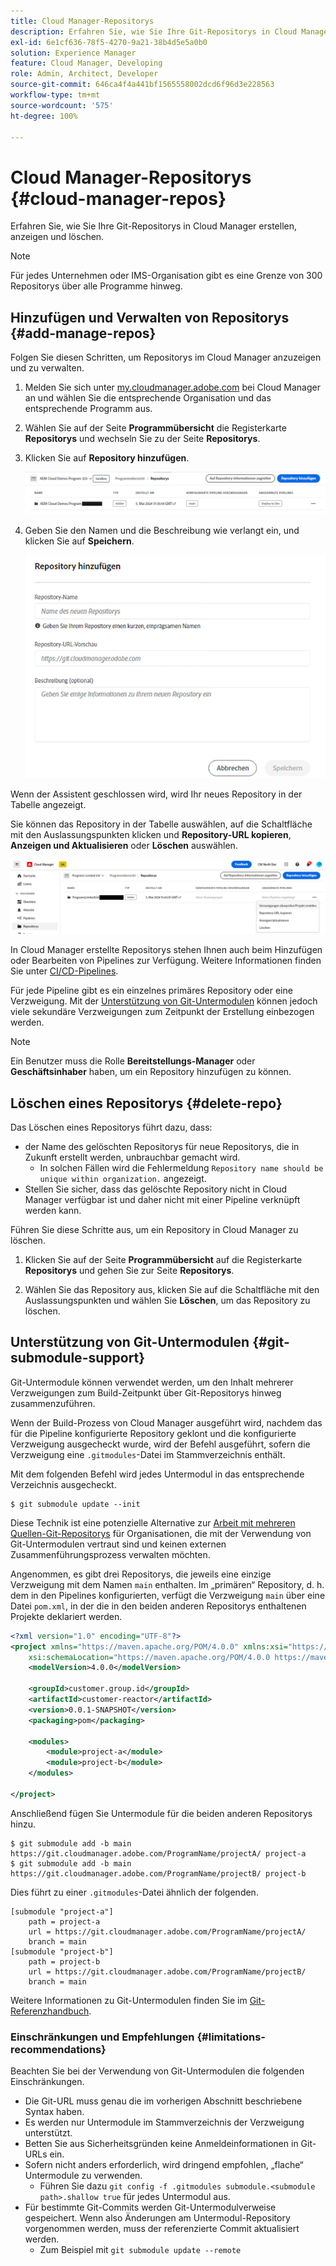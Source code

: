 ```yaml
---
title: Cloud Manager-Repositorys
description: Erfahren Sie, wie Sie Ihre Git-Repositorys in Cloud Manager erstellen, anzeigen und löschen.
exl-id: 6e1cf636-78f5-4270-9a21-38b4d5e5a0b0
solution: Experience Manager
feature: Cloud Manager, Developing
role: Admin, Architect, Developer
source-git-commit: 646ca4f4a441bf1565558002dcd6f96d3e228563
workflow-type: tm+mt
source-wordcount: '575'
ht-degree: 100%

---
```



# Cloud Manager-Repositorys {#cloud-manager-repos}

Erfahren Sie, wie Sie Ihre Git-Repositorys in Cloud Manager erstellen, anzeigen und löschen.

>[!NOTE]
>
>Für jedes Unternehmen oder IMS-Organisation gibt es eine Grenze von 300 Repositorys über alle Programme hinweg.

## Hinzufügen und Verwalten von Repositorys {#add-manage-repos}

Folgen Sie diesen Schritten, um Repositorys im Cloud Manager anzuzeigen und zu verwalten.

1. Melden Sie sich unter [my.cloudmanager.adobe.com](https://my.cloudmanager.adobe.com/) bei Cloud Manager an und wählen Sie die entsprechende Organisation und das entsprechende Programm aus.

1. Wählen Sie auf der Seite **Programmübersicht** die Registerkarte **Repositorys** und wechseln Sie zu der Seite **Repositorys**.

1. Klicken Sie auf **Repository hinzufügen**.

   ![Schaltfläche „Repository hinzufügen“](/help/implementing/cloud-manager/assets/repos/create-repo2.png)

1. Geben Sie den Namen und die Beschreibung wie verlangt ein, und klicken Sie auf **Speichern**.

   ![Dialogfeld „Repository hinzufügen“](/help/implementing/cloud-manager/assets/repos/repo-1.png)

Wenn der Assistent geschlossen wird, wird Ihr neues Repository in der Tabelle angezeigt.

Sie können das Repository in der Tabelle auswählen, auf die Schaltfläche mit den Auslassungspunkten klicken und **Repository-URL kopieren**, **Anzeigen und Aktualisieren** oder **Löschen** auswählen.

![Repository-Optionen](/help/implementing/cloud-manager/assets/repos/create-repo3.png)

In Cloud Manager erstellte Repositorys stehen Ihnen auch beim Hinzufügen oder Bearbeiten von Pipelines zur Verfügung. Weitere Informationen finden Sie unter [CI/CD-Pipelines](/help/implementing/cloud-manager/configuring-pipelines/introduction-ci-cd-pipelines.md).

Für jede Pipeline gibt es ein einzelnes primäres Repository oder eine Verzweigung. Mit der [Unterstützung von Git-Untermodulen](#git-submodule-support) können jedoch viele sekundäre Verzweigungen zum Zeitpunkt der Erstellung einbezogen werden.

>[!NOTE]
>
>Ein Benutzer muss die Rolle **Bereitstellungs-Manager** oder **Geschäftsinhaber** haben, um ein Repository hinzufügen zu können.

## Löschen eines Repositorys {#delete-repo}

Das Löschen eines Repositorys führt dazu, dass:

* der Name des gelöschten Repositorys für neue Repositorys, die in Zukunft erstellt werden, unbrauchbar gemacht wird.
   * In solchen Fällen wird die Fehlermeldung `Repository name should be unique within organization.` angezeigt.
* Stellen Sie sicher, dass das gelöschte Repository nicht in Cloud Manager verfügbar ist und daher nicht mit einer Pipeline verknüpft werden kann.

Führen Sie diese Schritte aus, um ein Repository in Cloud Manager zu löschen.

1. Klicken Sie auf der Seite **Programmübersicht** auf die Registerkarte **Repositorys** und gehen Sie zur Seite **Repositorys**.

1. Wählen Sie das Repository aus, klicken Sie auf die Schaltfläche mit den Auslassungspunkten und wählen Sie **Löschen**, um das Repository zu löschen.

## Unterstützung von Git-Untermodulen {#git-submodule-support}

Git-Untermodule können verwendet werden, um den Inhalt mehrerer Verzweigungen zum Build-Zeitpunkt über Git-Repositorys hinweg zusammenzuführen.

Wenn der Build-Prozess von Cloud Manager ausgeführt wird, nachdem das für die Pipeline konfigurierte Repository geklont und die konfigurierte Verzweigung ausgecheckt wurde, wird der Befehl ausgeführt, sofern die Verzweigung eine `.gitmodules`-Datei im Stammverzeichnis enthält.

Mit dem folgenden Befehl wird jedes Untermodul in das entsprechende Verzeichnis ausgecheckt.

```
$ git submodule update --init
```

Diese Technik ist eine potenzielle Alternative zur [Arbeit mit mehreren Quellen-Git-Repositorys](/help/implementing/cloud-manager/managing-code/working-with-multiple-source-git-repositories.md) für Organisationen, die mit der Verwendung von Git-Untermodulen vertraut sind und keinen externen Zusammenführungsprozess verwalten möchten.

Angenommen, es gibt drei Repositorys, die jeweils eine einzige Verzweigung mit dem Namen `main` enthalten. Im „primären“ Repository, d. h. dem in den Pipelines konfigurierten, verfügt die Verzweigung `main` über eine Datei `pom.xml`, in der die in den beiden anderen Repositorys enthaltenen Projekte deklariert werden.

```xml
<?xml version="1.0" encoding="UTF-8"?>
<project xmlns="https://maven.apache.org/POM/4.0.0" xmlns:xsi="https://www.w3.org/2001/XMLSchema-instance"
    xsi:schemaLocation="https://maven.apache.org/POM/4.0.0 https://maven.apache.org/maven-v4_0_0.xsd">
    <modelVersion>4.0.0</modelVersion>
   
    <groupId>customer.group.id</groupId>
    <artifactId>customer-reactor</artifactId>
    <version>0.0.1-SNAPSHOT</version>
    <packaging>pom</packaging>
   
    <modules>
        <module>project-a</module>
        <module>project-b</module>
    </modules>
   
</project>
```

Anschließend fügen Sie Untermodule für die beiden anderen Repositorys hinzu.

```shell
$ git submodule add -b main https://git.cloudmanager.adobe.com/ProgramName/projectA/ project-a
$ git submodule add -b main https://git.cloudmanager.adobe.com/ProgramName/projectB/ project-b
```

Dies führt zu einer `.gitmodules`-Datei ähnlich der folgenden.

```text
[submodule "project-a"]
    path = project-a
    url = https://git.cloudmanager.adobe.com/ProgramName/projectA/
    branch = main
[submodule "project-b"]
    path = project-b
    url = https://git.cloudmanager.adobe.com/ProgramName/projectB/
    branch = main
```

Weitere Informationen zu Git-Untermodulen finden Sie im [Git-Referenzhandbuch](https://git-scm.com/book/de/v2/Git-Tools-Submodules).

### Einschränkungen und Empfehlungen {#limitations-recommendations}

Beachten Sie bei der Verwendung von Git-Untermodulen die folgenden Einschränkungen.

* Die Git-URL muss genau die im vorherigen Abschnitt beschriebene Syntax haben.
* Es werden nur Untermodule im Stammverzeichnis der Verzweigung unterstützt.
* Betten Sie aus Sicherheitsgründen keine Anmeldeinformationen in Git-URLs ein.
* Sofern nicht anders erforderlich, wird dringend empfohlen, „flache“ Untermodule zu verwenden.
   * Führen Sie dazu `git config -f .gitmodules submodule.<submodule path>.shallow true` für jedes Untermodul aus.
* Für bestimmte Git-Commits werden Git-Untermodulverweise gespeichert. Wenn also Änderungen am Untermodul-Repository vorgenommen werden, muss der referenzierte Commit aktualisiert werden.
   * Zum Beispiel mit `git submodule update --remote`
